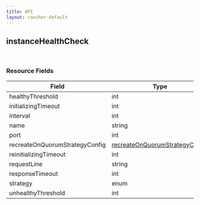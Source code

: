 ```yaml
---
title: API
layout: rancher-default
---
```


## instanceHealthCheck




​​
### Resource Fields

Field | Type | Required | Default | Description
---|---|---|---|---
healthyThreshold | int | false | <no value> | 
initializingTimeout | int | false | <no value> | 
interval | int | false | <no value> | 
name | string | false | <no value> | 
port | int | true | <no value> | 
recreateOnQuorumStrategyConfig | [recreateOnQuorumStrategyConfig]({{site.baseurl}}/rancher/api/api-resources/recreateOnQuorumStrategyConfig/) | false | <no value> | 
reinitializingTimeout | int | false | <no value> | 
requestLine | string | false | <no value> | 
responseTimeout | int | false | <no value> | 
strategy | enum | false | recreate | 
unhealthyThreshold | int | false | <no value> | 

